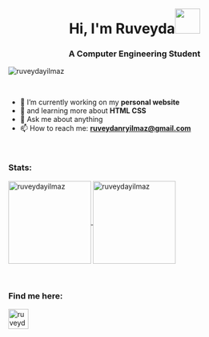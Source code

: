 <h1 align="center">Hi, I'm Ruveyda<img src="https://media0.giphy.com/media/lSJyfxxuewjTBJZW3L/giphy.gif?cid=790b761140d844decf5819552e79f36fb69a5437be5041bc&rid=giphy.gif&ct=s"width="50"></h1>
<h3 align="center">A Computer Engineering Student</h3>

<p align="left"> <img src="https://komarev.com/ghpvc/?username=ruveydayilmaz&label=Profile%20views&color=0e75b6&style=flat" alt="ruveydayilmaz" /></p><br>


- 🔭 I’m currently working on my **personal website** 
- 🌱 and learning more about **HTML CSS**
- 💬 Ask me about anything 
- 📫 How to reach me: **ruveydanryilmaz@gmail.com**

<br><h3 align="left">Stats:</h3>

<p align="left">
	<a href="https://github.com/ruveydayilmaz">
		  <img height="165em" align="center" src="https://github-readme-stats.vercel.app/api?username=ruveydayilmaz&show_icons=true&locale=en&include_all_commits=true&count_private=true" alt="ruveydayilmaz"/>
		  <img height="165em" align="center" src="https://github-readme-stats.vercel.app/api/top-langs?username=ruveydayilmaz&show_icons=true&locale=en&layout=compact&langs_count=8" alt="ruveydayilmaz"/>
	</a>
</p>

<br><h3 align="left">Find me here:</h3>
<p align="left">
<a href="https://linkedin.com/in/ruveyda-y%c4%b1lmaz-902005208" target="blank"><img align="center" src="https://cdn.jsdelivr.net/npm/simple-icons@3.0.1/icons/linkedin.svg" alt="ruveyda-y%c4%b1lmaz-902005208" height="40" /></a>
</p>
